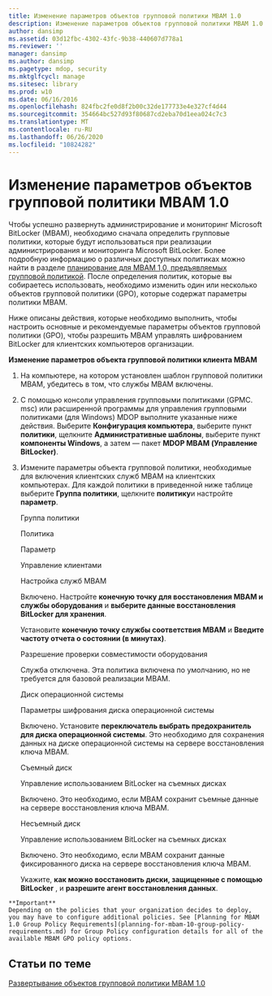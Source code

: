 ```yaml
---
title: Изменение параметров объектов групповой политики MBAM 1.0
description: Изменение параметров объектов групповой политики MBAM 1.0
author: dansimp
ms.assetid: 03d12fbc-4302-43fc-9b38-440607d778a1
ms.reviewer: ''
manager: dansimp
ms.author: dansimp
ms.pagetype: mdop, security
ms.mktglfcycl: manage
ms.sitesec: library
ms.prod: w10
ms.date: 06/16/2016
ms.openlocfilehash: 824fbc2fe0d8f2b00c32de177733e4e327cf4d44
ms.sourcegitcommit: 354664bc527d93f80687cd2eba70d1eea024c7c3
ms.translationtype: MT
ms.contentlocale: ru-RU
ms.lasthandoff: 06/26/2020
ms.locfileid: "10824282"
---
```

# Изменение параметров объектов групповой политики MBAM 1.0


Чтобы успешно развернуть администрирование и мониторинг Microsoft BitLocker (MBAM), необходимо сначала определить групповые политики, которые будут использоваться при реализации администрирования и мониторинга Microsoft BitLocker. Более подробную информацию о различных доступных политиках можно найти в разделе [планирование для MBAM 1,0, предъявляемых групповой политикой](planning-for-mbam-10-group-policy-requirements.md). После определения политик, которые вы собираетесь использовать, необходимо изменить один или несколько объектов групповой политики (GPO), которые содержат параметры политики MBAM.

Ниже описаны действия, которые необходимо выполнить, чтобы настроить основные и рекомендуемые параметры объектов групповой политики (GPO), чтобы разрешить MBAM управлять шифрованием BitLocker для клиентских компьютеров организации.

**Изменение параметров объекта групповой политики клиента MBAM**

1.  На компьютере, на котором установлен шаблон групповой политики MBAM, убедитесь в том, что службы MBAM включены.

2.  С помощью консоли управления групповыми политиками (GPMC. msc) или расширенной программы для управления групповыми политиками (для Windows) MDOP выполните указанные ниже действия. Выберите **Конфигурация компьютера**, выберите пункт **политики**, щелкните **Административные шаблоны**, выберите пункт **компоненты Windows**, а затем — пакет **MDOP MBAM (Управление BitLocker)**.

3.  Измените параметры объекта групповой политики, необходимые для включения клиентских служб MBAM на клиентских компьютерах. Для каждой политики в приведенной ниже таблице выберите **Группа политики**, щелкните **политику**и настройте **параметр**.

    Группа политики

    Политика

    Параметр

    Управление клиентами

    Настройка служб MBAM

    Включено. Настройте **конечную точку для восстановления MBAM и службы оборудования** и **выберите данные восстановления BitLocker для хранения**.

    Установите **конечную точку службы соответствия MBAM** и **Введите частоту отчета о состоянии (в минутах)**.

    Разрешение проверки совместимости оборудования

    Служба отключена. Эта политика включена по умолчанию, но не требуется для базовой реализации MBAM.

    Диск операционной системы

    Параметры шифрования диска операционной системы

    Включено. Установите **переключатель выбрать предохранитель для диска операционной системы**. Это необходимо для сохранения данных на диске операционной системы на сервере восстановления ключа MBAM.

    Съемный диск

    Управление использованием BitLocker на съемных дисках

    Включено. Это необходимо, если MBAM сохранит съемные данные на сервере восстановления ключа MBAM.

    Несъемный диск

    Управление использованием BitLocker на съемных дисках

    Включено. Это необходимо, если MBAM сохранит данные фиксированного диска на сервере восстановления ключа MBAM.

    Укажите, **как можно восстановить диски, защищенные с помощью BitLocker** , и **разрешите агент восстановления данных**.



~~~
**Important**  
Depending on the policies that your organization decides to deploy, you may have to configure additional policies. See [Planning for MBAM 1.0 Group Policy Requirements](planning-for-mbam-10-group-policy-requirements.md) for Group Policy configuration details for all of the available MBAM GPO policy options.
~~~



## Статьи по теме


[Развертывание объектов групповой политики MBAM 1.0](deploying-mbam-10-group-policy-objects.md)









